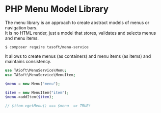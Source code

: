 # PHP Menu Model Library
The menu library is an approach to create abstract models of menus or navigation bars.  
It is no HTML render, just a model that stores, validates and selects menus and menu items.

````bin
$ composer require tasoft/menu-service
````

It allows to create menus (as containers) and menu items (as items) and maintains consistency.

```php
use TASoft\MenuService\Menu;
use TASoft\MenuService\MenuItem;

$menu = new Menu("menu");

$item = new MenuItem("item");
$menu->addItem($item);

// $item->getMenu() === $menu  => TRUE!
```

